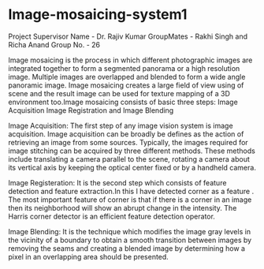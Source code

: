 # Image-mosaicing-system1

Project Supervisor Name - Dr. Rajiv Kumar
GroupMates - Rakhi Singh and Richa Anand
Group No. - 26

Image mosaicing is the process in which different photographic images are integrated together to form a segmented panorama or a high resolution image. Multiple images are overlapped and blended to form a wide angle panoramic image. Image mosaicing creates a large field of view using of scene and the result image can be used for texture mapping of a 3D environment too.Image mosaicing consists of basic three steps: 
Image Acquisition
Image Registration
and Image Blending

Image Acquisition:  The first step of any image vision system is image acquisition. Image acquisition can be broadly be defines as the action of retrieving an image from some sources. Typically, the images required for image stitching can be acquired by three different methods. These methods include translating a camera parallel to the scene, rotating a camera about its vertical axis by keeping the optical center fixed or by a handheld camera.

Image Registeration: It is the second step which consists of feature detection and feature extraction.In this I have detected corner as a feature . The most important feature of corner is that if there is a corner in an image then its neighborhood will show an abrupt change in the intensity. The Harris corner detector is an efficient feature detection operator. 

Image Blending: It is the technique which modifies the image gray levels in the vicinity of a boundary to obtain a smooth transition between images by removing the seams and creating a blended image by determining how a pixel in an overlapping area should be presented.
